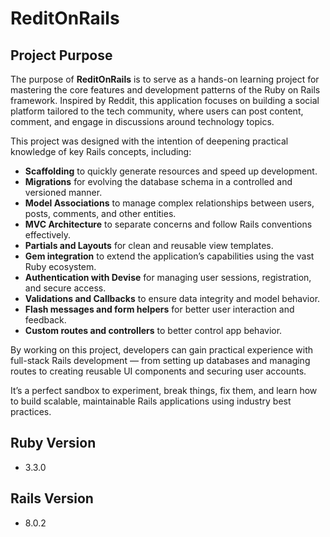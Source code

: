 # ReditOnRails

## Project Purpose

The purpose of **ReditOnRails** is to serve as a hands-on learning project for mastering the core features and development patterns of the Ruby on Rails framework. Inspired by Reddit, this application focuses on building a social platform tailored to the tech community, where users can post content, comment, and engage in discussions around technology topics.

This project was designed with the intention of deepening practical knowledge of key Rails concepts, including:

- **Scaffolding** to quickly generate resources and speed up development.
- **Migrations** for evolving the database schema in a controlled and versioned manner.
- **Model Associations** to manage complex relationships between users, posts, comments, and other entities.
- **MVC Architecture** to separate concerns and follow Rails conventions effectively.
- **Partials and Layouts** for clean and reusable view templates.
- **Gem integration** to extend the application’s capabilities using the vast Ruby ecosystem.
- **Authentication with Devise** for managing user sessions, registration, and secure access.
- **Validations and Callbacks** to ensure data integrity and model behavior.
- **Flash messages and form helpers** for better user interaction and feedback.
- **Custom routes and controllers** to better control app behavior.

By working on this project, developers can gain practical experience with full-stack Rails development — from setting up databases and managing routes to creating reusable UI components and securing user accounts.

It’s a perfect sandbox to experiment, break things, fix them, and learn how to build scalable, maintainable Rails applications using industry best practices.

## Ruby Version
- 3.3.0

## Rails Version
- 8.0.2

